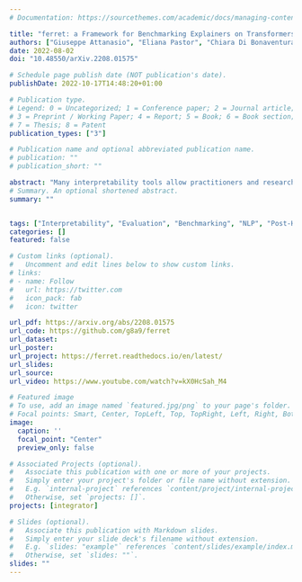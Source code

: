 ```yaml
---
# Documentation: https://sourcethemes.com/academic/docs/managing-content/

title: "ferret: a Framework for Benchmarking Explainers on Transformers"
authors: ["Giuseppe Attanasio", "Eliana Pastor", "Chiara Di Bonaventura", "Debora Nozza"]
date: 2022-08-02
doi: "10.48550/arXiv.2208.01575"

# Schedule page publish date (NOT publication's date).
publishDate: 2022-10-17T14:48:20+01:00

# Publication type.
# Legend: 0 = Uncategorized; 1 = Conference paper; 2 = Journal article;
# 3 = Preprint / Working Paper; 4 = Report; 5 = Book; 6 = Book section;
# 7 = Thesis; 8 = Patent
publication_types: ["3"]

# Publication name and optional abbreviated publication name.
# publication: ""
# publication_short: ""

abstract: "Many interpretability tools allow practitioners and researchers to explain Natural Language Processing systems. However, each tool requires different configurations and provides explanations in different forms, hindering the possibility of assessing and comparing them. A principled, unified evaluation benchmark will guide the users through the central question: which explanation method is more reliable for my use case? We introduce ferret, an easy-to-use, extensible Python library to explain Transformer-based models integrated with the Hugging Face Hub. It offers a unified benchmarking suite to test and compare a wide range of state-of-the-art explainers on any text or interpretability corpora. In addition, ferret provides convenient programming abstractions to foster the introduction of new explanation methods, datasets, or evaluation metrics."
# Summary. An optional shortened abstract.
summary: ""


tags: ["Interpretability", "Evaluation", "Benchmarking", "NLP", "Post-Hoc"]
categories: []
featured: false

# Custom links (optional).
#   Uncomment and edit lines below to show custom links.
# links:
# - name: Follow
#   url: https://twitter.com
#   icon_pack: fab
#   icon: twitter

url_pdf: https://arxiv.org/abs/2208.01575
url_code: https://github.com/g8a9/ferret
url_dataset:
url_poster:
url_project: https://ferret.readthedocs.io/en/latest/
url_slides:
url_source:
url_video: https://www.youtube.com/watch?v=kX0HcSah_M4

# Featured image
# To use, add an image named `featured.jpg/png` to your page's folder.
# Focal points: Smart, Center, TopLeft, Top, TopRight, Left, Right, BottomLeft, Bottom, BottomRight.
image:
  caption: ''
  focal_point: "Center"
  preview_only: false

# Associated Projects (optional).
#   Associate this publication with one or more of your projects.
#   Simply enter your project's folder or file name without extension.
#   E.g. `internal-project` references `content/project/internal-project/index.md`.
#   Otherwise, set `projects: []`.
projects: [integrator]

# Slides (optional).
#   Associate this publication with Markdown slides.
#   Simply enter your slide deck's filename without extension.
#   E.g. `slides: "example"` references `content/slides/example/index.md`.
#   Otherwise, set `slides: ""`.
slides: ""
---
```

